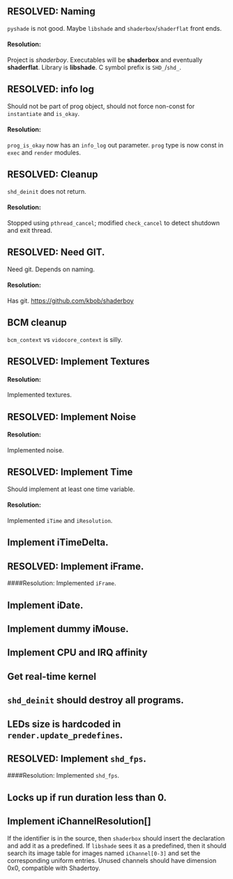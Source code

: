 ## RESOLVED: Naming

`pyshade` is not good.  Maybe `libshade` and `shaderbox`/`shaderflat`
front ends.

#### Resolution:
Project is *shaderboy*.
Executables will be **shaderbox** and eventually **shaderflat**.
Library is **libshade**.
C symbol prefix is `SHD_`/`shd_`.

## RESOLVED: info log

Should not be part of prog object, should not force non-const for
`instantiate` and `is_okay`.

#### Resolution:
`prog_is_okay` now has an `info_log` out parameter.
`prog` type is now const in `exec` and `render` modules.

## RESOLVED: Cleanup

`shd_deinit` does not return.

#### Resolution:
Stopped using `pthread_cancel`; modified `check_cancel` to detect
shutdown and exit thread.

## RESOLVED: Need GIT.

Need git. Depends on naming.

#### Resolution:
Has git.  https://github.com/kbob/shaderboy

## BCM cleanup

`bcm_context` vs `vidocore_context` is silly.

## RESOLVED: Implement Textures

#### Resolution:
Implemented textures.

## RESOLVED: Implement Noise

#### Resolution:
Implemented noise.

## RESOLVED: Implement Time

Should implement at least one time variable.

#### Resolution:
Implemented `iTime` and `iResolution`.

## Implement iTimeDelta.

## RESOLVED: Implement iFrame.

####Resolution:
Implemented `iFrame`.

## Implement iDate.

## Implement dummy iMouse.

## Implement CPU and IRQ affinity

## Get real-time kernel

## `shd_deinit` should destroy all programs.

## LEDs size is hardcoded in `render.update_predefines`.

## RESOLVED: Implement `shd_fps`.

####Resolution:
Implemented `shd_fps`.

## Locks up if run duration less than 0.


## Implement iChannelResolution[]
If the identifier is in the source, then `shaderbox` should insert the
declaration and add it as a predefined.  If `libshade` sees it as a
predefined, then it should search its image table for images named
`iChannel[0-3]` and set the corresponding uniform entries.  Unused
channels should have dimension 0x0, compatible with Shadertoy.
